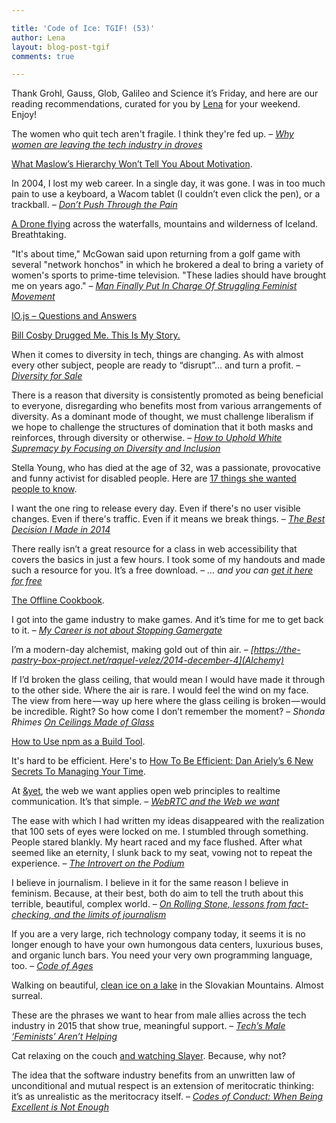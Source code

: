 ```yaml
---

title: 'Code of Ice: TGIF! (53)'
author: Lena
layout: blog-post-tgif
comments: true

---
```



Thank Grohl, Gauss, Glob, Galileo and Science it’s Friday, and here are our reading recommendations, curated for you by [Lena](http://twitter.com/lrnrd) for your weekend. Enjoy!

>
The women who quit tech aren't fragile. I think they're fed up. –
<cite>[Why women are leaving the tech industry in droves](http://www.latimes.com/opinion/op-ed/la-oe-gardner-women-in-tech-20141207-story.html)</cite>

[What Maslow’s Hierarchy Won’t Tell You About Motivation](https://hbr.org/2014/11/what-maslows-hierarchy-wont-tell-you-about-motivation).

>
In 2004, I lost my web career. In a single day, it was gone. I was in too much pain to use a keyboard, a Wacom tablet (I couldn’t even click the pen), or a trackball. –
<cite>[Don’t Push Through the Pain](http://24ways.org/2014/dont-push-through-the-pain/)</cite>

[A Drone flying](https://www.youtube.com/watch?v=Nkkx_0nJ1sY) across the waterfalls, mountains and wilderness of Iceland. Breathtaking.

>
"It's about time," McGowan said upon returning from a golf game with several "network honchos" in which he brokered a deal to bring a variety of women's sports to prime-time television. "These ladies should have brought me on years ago." –
<cite>[Man Finally Put In Charge Of Struggling Feminist Movement](http://www.theonion.com/articles/man-finally-put-in-charge-of-struggling-feminist-m,2338/)</cite>

[IO.js – Questions and Answers](http://blog.izs.me/post/104685388058/io-js)

[ Bill Cosby Drugged Me. This Is My Story.](http://www.vanityfair.com/culture/2014/12/bill-cosby-beverly-johnson-story)

>
When it comes to diversity in tech, things are changing. As with almost every other subject, people are ready to “disrupt”… and turn a profit. –
<cite>[Diversity for Sale](https://modelviewculture.com/pieces/diversity-for-sale)</cite>

>
There is a reason that diversity is consistently promoted as being beneficial to everyone, disregarding who benefits most from various arrangements of diversity. As a dominant mode of thought, we must challenge liberalism if we hope to challenge the structures of domination that it both masks and reinforces, through diversity or otherwise. –
<cite>[How to Uphold White Supremacy by Focusing on Diversity and Inclusion](https://modelviewculture.com/pieces/how-to-uphold-white-supremacy-by-focusing-on-diversity-and-inclusion)</cite>

Stella Young, who has died at the age of 32, was a passionate, provocative and funny activist for disabled people. Here are [17 things she wanted people to know](http://www.abc.net.au/news/2014-12-08/17-things-stella-young-wanted-you-to-know/5950814).

>
I want the one ring to release every day. Even if there's no user visible changes. Even if there's traffic. Even if it means we break things. –
<cite>[The Best Decision I Made in 2014](http://whilefalse.blogspot.ro/2014/12/the-best-decision-i-made-in-2014.html)</cite>

>
There really isn’t a great resource for a class in web accessibility that covers the basics in just a few hours. I took some of my handouts and made such a resource for you. It’s a free download. –
<cite>… and you can [get it here for free](http://www.webteacher.ws/2014/12/10/accessibility-teaching-materials/)</cite>

[The Offline Cookbook](http://jakearchibald.com/2014/offline-cookbook/).

>
I got into the game industry to make games. And it’s time for me to get back to it. –
<cite>[My Career is not about Stopping Gamergate](http://spacekatgal.tumblr.com/post/104590363663/my-career-is-not-about-stopping-gamergate)</cite>

>
I’m a modern-day alchemist, making gold out of thin air. –
<cite>[https://the-pastry-box-project.net/raquel-velez/2014-december-4](Alchemy)</cite>

>
If I’d broken the glass ceiling, that would mean I would have made it through to the other side. Where the air is rare. I would feel the wind on my face. The view from here — way up here where the glass ceiling is broken — would be incredible. Right? So how come I don’t remember the moment? –
<cite>Shonda Rhimes [On Ceilings Made of Glass](https://medium.com/thelist/on-ceilings-made-of-glass-e4b8561e46f8)</cite>

[How to Use npm as a Build Tool](http://blog.keithcirkel.co.uk/how-to-use-npm-as-a-build-tool/).

It's hard to be efficient. Here's to [
How To Be Efficient: Dan Ariely’s 6 New Secrets To Managing Your Time](http://www.bakadesuyo.com/2014/10/how-to-be-efficient).
>
At [&yet](http://andyet.com/), the web we want applies open web principles to realtime communication. It’s that simple. –
<cite>[WebRTC and the Web we want](http://blog.andyet.com/2014/12/10/webrtc-and-the-web-we-want)</cite>

>
The ease with which I had written my ideas disappeared with the realization that 100 sets of eyes were locked on me. I stumbled through something. People stared blankly. My heart raced and my face flushed. After what seemed like an eternity, I slunk back to my seat, vowing not to repeat the experience. –
<cite>[The Introvert on the Podium](http://www.nytimes.com/2014/11/23/business/the-introvert-on-the-podium.html)</cite>

>
I believe in journalism. I believe in it for the same reason I believe in feminism. Because, at their best, both do aim to tell the truth about this terrible, beautiful, complex world. –
<cite>[On Rolling Stone, lessons from fact-checking, and the limits of journalism](http://feministing.com/2014/12/08/on-rolling-stone-lessons-from-fact-checking-and-the-limits-of-journalism/)</cite>

>
If you are a very large, rich technology company today, it seems it is no longer enough to have your own humongous data centers, luxurious buses, and organic lunch bars. You need your very own programming language, too. –
<cite>[Code of Ages](https://medium.com/backchannel/my-computer-language-is-better-than-yours-58d9c9523644)</cite>

Walking on beautiful, [clean ice on a lake](https://www.youtube.com/embed/8WBqX7MSqWw?feature=oembed) in the Slovakian Mountains. Almost surreal.

>
These are the phrases we want to hear from male allies across the tech industry in 2015 that show true, meaningful support. –
<cite>[Tech’s Male ‘Feminists’ Aren’t Helping](http://www.thedailybeast.com/articles/2014/12/08/tech-s-male-feminists-aren-t-helping.html)</cite>

Cat relaxing on the couch [and watching Slayer](https://www.youtube.com/watch?v=Mx1sN15C5rs). Because, why not?

>
The idea that the software industry benefits from an unwritten law of unconditional and mutual respect is an extension of meritocratic thinking: it’s as unrealistic as the meritocracy itself. –
<cite>[Codes of Conduct: When Being Excellent is Not Enough](https://modelviewculture.com/pieces/codes-of-conduct-when-being-excellent-is-not-enough)</cite>

